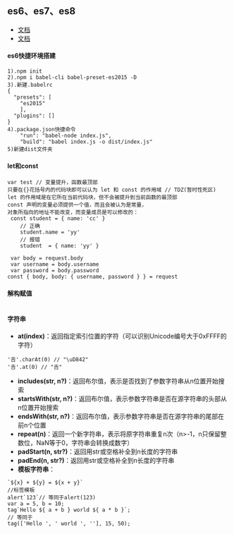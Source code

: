 ## es6、es7、es8

* [文档](http://caibaojian.com/es6)
* [文档](https://segmentfault.com/a/1190000016068235)

#### es6快捷环境搭建
```
1).npm init
2).npm i babel-cli babel-preset-es2015 -D
3).新建.babelrc
{
  "presets": [
    "es2015"
    ],
  "plugins": []
}
4).package.json快捷命令
    "run": "babel-node index.js",
    "build": "babel index.js -o dist/index.js"
5)新建dist文件夹
```
#### let和const
```
var test // 变量提升，函数最顶部
只要在{}花括号内的代码块即可以认为 let 和 const 的作用域 // TDZ(暂时性死区)
let 的作用域是在它所在当前代码块，但不会被提升到当前函数的最顶部
const 声明的变量必须提供一个值，而且会被认为是常量，
对象所指向的地址不能改变，而变量成员是可以修改的：
 const student = { name: 'cc' }
    // 正确
    student.name = 'yy'
    // 报错
    student  = { name: 'yy' }

 var body = request.body
 var username = body.username
 var password = body.password
const { body, body: { username, password } } = request
```
#### 解构赋值
```

```
#### 字符串
* **at(index)**：返回指定索引位置的字符（可以识别Unicode编号大于0xFFFF的字符）
```
'𠮷'.charAt(0) // "\uD842"
'𠮷'.at(0) // "𠮷"
```
* **includes(str, n?)**：返回布尔值，表示是否找到了参数字符串从n位置开始搜索
* **startsWith(str, n?)**：返回布尔值，表示参数字符串是否在源字符串的头部从n位置开始搜索
* **endsWith(str, n?)**：返回布尔值，表示参数字符串是否在源字符串的尾部在前n个位置
* **repeat(n)**：返回一个新字符串，表示将原字符串重复n次（n>-1，n只保留整数位，NaN等于0，字符串会转换成数字）
* **padStart(n, str?)**：返回用str或空格补全到n长度的字符串
* **padEnd(n, str?)**：返回用str或空格补全到n长度的字符串
* **模板字符串**：
```
`${x} + ${y} = ${x + y}`
//标签模板
alert`123`// 等同于alert(123)
var a = 5, b = 10;
tag`Hello ${ a + b } world ${ a * b }`;
// 等同于
tag(['Hello ', ' world ', ''], 15, 50);
```
